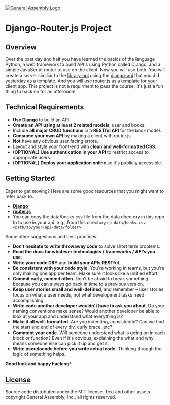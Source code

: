 [![General Assembly Logo](https://camo.githubusercontent.com/1a91b05b8f4d44b5bbfb83abac2b0996d8e26c92/687474703a2f2f692e696d6775722e636f6d2f6b6538555354712e706e67)](https://generalassemb.ly/education/web-development-immersive)

# Django-Router.js Project

## Overview

Over the past day and half you have learned the basics of the language Python,
a web framework to build API's using Python called Django, and a simple
JavaScript router to use on the client. Now you will use both. You will create a
server similiar to the [library-api](https://github.com/ga-wdi-boston/library-api)
using the [django-api](https://github.com/ga-wdi-boston/django-api) that you did
yesterday as a template. And you will use
[router.js](https://github.com/ga-wdi-boston/router.js) as a template for your
client app. This project is not a requirment to pass the course, it's just a
fun thing to hack on for an afternoon!

## Technical Requirements

-   **Use Django** to build an API.
-   **Create an API using at least 2 related models**, user and books.
-   Include **all major CRUD functions** in a **RESTful API** for the book
    model.
-   **Consume your own API** by making a client with router.js
-   **Not** have any obvious user facing errors.
-   Layout and style your front-end with **clean and well-formatted CSS**.
-   **(OPTIONAL) Use authentication in your API** to restrict access to
    appropriate users.
-   **(OPTIONAL) Deploy your application online** so it's publicly accessible.

## Getting Started

Eager to get moving? Here are some good resources that you might want to refer
back to.

-   **[Django](https://www.djangoproject.com/)**
-   **[router.js](https://github.com/tildeio/router.js/)**
-   You can copy the data/books.csv file from the data directory in this repo to
    to use in your api. e.g., from this directory
    `cp data/books.csv <path/to/your/api/data/folder>`

Some other suggestions and best practices:

-   **Don’t hesitate to write throwaway code** to solve short term problems.
-   **Read the docs for whatever technologies / frameworks / API’s you use**.
-   **Write your code DRY** and **build your APIs RESTful**.
-   **Be consistent with your code style.** You're working in teams, but you're
    only making one app per team. Make sure it looks like a unified effort.
-   **Commit early, commit often.** Don’t be afraid to break something because
    you can always go back in time to a previous version.
-   **Keep user stories small and well-defined**, and remember – user stories
    focus on what a user needs, not what development tasks need accomplishing.
-   **Write code another developer wouldn't have to ask you about**. Do your
    naming conventions make sense? Would another developer be able to look at
    your app and understand what everything is?
-   **Make it all well-formatted.** Are you indenting, consistently? Can we find
    the start and end of every div, curly brace, etc?
-   **Comment your code.** Will someone understand what is going on in each
    block or function? Even if it's obvious, explaining the what and why means
    someone else can pick it up and get it.
-   **Write pseudocode before you write actual code.** Thinking through the
    logic of something helps.

**Good luck and happy hacking!**

## [License](LICENSE)

Source code distributed under the MIT license. Text and other assets copyright
General Assembly, Inc., all rights reserved.
